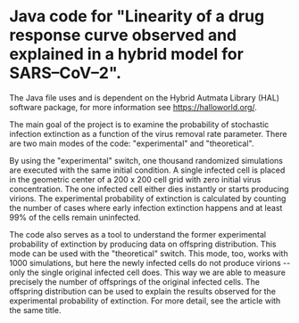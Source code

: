 # Java code for "Linearity of a drug response curve observed and explained in a hybrid model for SARS–CoV–2".

The Java file uses and is dependent on the Hybrid Autmata Library (HAL) software package, for more information see https://halloworld.org/.

The main goal of the project is to examine the probability of stochastic infection extinction as a function of the virus removal rate parameter.
There are two main modes of the code: "experimental" and "theoretical".

By using the "experimental" switch, one thousand randomized simulations are executed with the same initial condition. A single infected cell is placed in the geometric center of a 200 x 200 cell grid with zero initial virus concentration. The one infected cell either dies instantly or starts producing virions. The experimental probability of extinction is calculated by counting the number of cases where early infection extinction happens and at least 99% of the cells remain uninfected.

The code also serves as a tool to understand the former experimental probability of extinction by producing data on offspring distribution. This mode can be used with the "theoretical" switch. This mode, too, works with 1000 simulations, but here the newly infected cells do not produce virions -- only the single original infected cell does. This way we are able to measure precisely the number of offsprings of the original infected cells. The offspring distribution can be used to explain the results observed for the experimental probability of extinction. For more detail, see the article with the same title.
